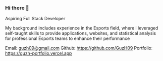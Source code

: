 ### Hi there 👋

<!--
**GuzH09/GuzH09** is a ✨ _special_ ✨ repository because its `README.md` (this file) appears on your GitHub profile.

Here are some ideas to get you started:

- 🔭 I’m currently working on ...
- 🌱 I’m currently learning ...
- 👯 I’m looking to collaborate on ...
- 🤔 I’m looking for help with ...
- 💬 Ask me about ...
- 📫 How to reach me: ...
- 😄 Pronouns: ...
- ⚡ Fun fact: ...
-->

Aspiring Full Stack Developer

My background includes experience in the Esports field, where i leveraged
self-taught skills to provide applications, websites, and statistical analysis
for professional Esports teams to enhance their performance

Email: guzh09@gmail.com
Github: https://github.com/GuzH09
Portfolio: https://guzh-portfolio.vercel.app
